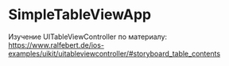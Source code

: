 # SimpleTableViewApp
Изучение UITableViewController по материалу: https://www.ralfebert.de/ios-examples/uikit/uitableviewcontroller/#storyboard_table_contents
